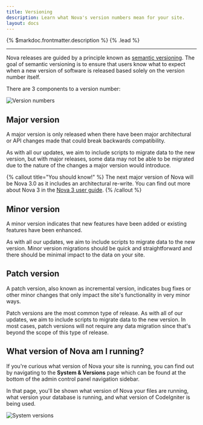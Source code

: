 ```yaml
---
title: Versioning
description: Learn what Nova's version numbers mean for your site.
layout: docs
---
```


{% $markdoc.frontmatter.description %} {% .lead %}

---

Nova releases are guided by a principle known as [semantic versioning](http://semver.org). The goal of semantic versioning is to ensure that users know what to expect when a new version of software is released based solely on the version number itself.

There are 3 components to a version number:

![Version numbers](/docs/2.6/images/versioning/version-number.png)

## Major version

A major version is only released when there have been major architectural or API changes made that could break backwards compatibility.

As with all our updates, we aim to include scripts to migrate data to the new version, but with major releases, some data may not be able to be migrated due to the nature of the changes a major version would introduce.

{% callout title="You should know!" %}
The next major version of Nova will be Nova 3.0 as it includes an architectural re-write. You can find out more about Nova 3 in the [Nova 3 user guide](/docs/3.0/introduction).
{% /callout %}

## Minor version

A minor version indicates that new features have been added or existing features have been enhanced.

As with all our updates, we aim to include scripts to migrate data to the new version. Minor version migrations should be quick and straightforward and there should be minimal impact to the data on your site.

## Patch version

A patch version, also known as incremental version, indicates bug fixes or other minor changes that only impact the site's functionality in very minor ways.

Patch versions are the most common type of release. As with all of our updates, we aim to include scripts to migrate data to the new version. In most cases, patch versions will not require any data migration since that's beyond the scope of this type of release.

## What version of Nova am I running?

If you're curious what version of Nova your site is running, you can find out by navigating to the **System & Versions** page which can be found at the bottom of the admin control panel navigation sidebar.

In that page, you'll be shown what version of Nova your files are running, what version your database is running, and what version of CodeIgniter is being used.

![System versions](/docs/2.6/images/upgrade-guide/versions.png)
